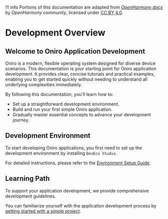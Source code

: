 !!! info
    Portions of this documentation are adapted from *[OpenHarmony docs](https://gitee.com/openharmony/docs)* by *OpenHarmony community*, licensed under [CC BY 4.0](https://creativecommons.org/licenses/by/4.0/).


# Development Overview

## Welcome to Oniro Application Development

Oniro is a modern, flexible operating system designed for diverse device scenarios. This documentation is your starting point for Oniro application development. It provides clear, concise tutorials and practical examples, enabling you to get started quickly without needing to understand all underlying complexities immediately.

By following this documentation, you'll learn how to:

- Set up a straightforward development environment.
- Build and run your first simple Oniro application.
- Gradually master essential concepts to advance your development journey.

## Development Environment
To start developing Oniro applications, you first need to set up the development environment by installing `DevEco Studio`.

For detailed instructions, please refer to the [Environment Setup Guide](environment-setup-config/index.md).

## Learning Path
To support your application development, we provide comprehensive development guidelines.

You can familiarize yourself with the application development process by [getting started with a simple project](create-first-eclipse-oniro-app/index.md).
